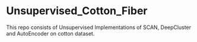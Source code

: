 # Unsupervised_Cotton_Fiber
This repo consists of Unsupervised Implementations of SCAN, DeepCluster and AutoEncoder on cotton dataset.
